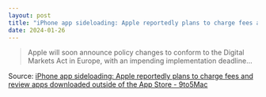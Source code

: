 ```yaml
---
layout: post
title: "iPhone app sideloading: Apple reportedly plans to charge fees and review apps downloaded outside of the App Store"
date: 2024-01-26
---
```


> Apple will soon announce policy changes to conform to the Digital Markets Act in Europe, with an impending implementation deadline...

Source: [iPhone app sideloading: Apple reportedly plans to charge fees and review apps downloaded outside of the App Store - 9to5Mac](https://9to5mac.com/2024/01/24/iphone-app-sideloading-fees-app-review/)
